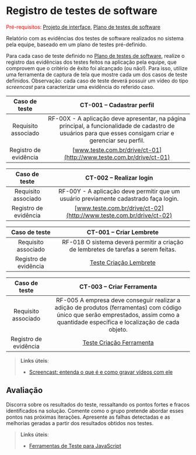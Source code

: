 # Registro de testes de software

<span style="color:red">Pré-requisitos: <a href="05-Projeto-interface.md"> Projeto de interface</a></span>, <a href="08-Plano-testes-software.md"> Plano de testes de software</a>

Relatório com as evidências dos testes de software realizados no sistema pela equipe, baseado em um plano de testes pré-definido.

Para cada caso de teste definido no <a href="08-Plano-testes-software.md"> Plano de testes de software</a>, realize o registro das evidências dos testes feitos na aplicação pela equipe, que comprovem que o critério de êxito foi alcançado (ou não!). Para isso, utilize uma ferramenta de captura de tela que mostre cada um dos casos de teste definidos. Observação: cada caso de teste deverá possuir um vídeo do tipo _screencast_ para caracterizar uma evidência do referido caso.

| **Caso de teste** 	| **CT-001 – Cadastrar perfil** 	|
|:---:	|:---:	|
| Requisito associado | RF-00X - A aplicação deve apresentar, na página principal, a funcionalidade de cadastro de usuários para que esses consigam criar e gerenciar seu perfil. |
| Registro de evidência | [www.teste.com.br/drive/ct-01](http://www.teste.com.br/drive/ct-01) |

| **Caso de teste** 	| **CT-002 – Realizar login** 	|
|:---:	|:---:	|
| Requisito associado | RF-00Y - A aplicação deve permitir que um usuário previamente cadastrado faça login. |
| Registro de evidência | [www.teste.com.br/drive/ct-02](http://www.teste.com.br/drive/ct-02) |

| **Caso de teste** 	| **CT-001 – Criar Lembrete** 	|
|:---:	|:---:	|
| Requisito associado | RF-018 O sistema deverá permitir a criação de lembretes de tarefas a serem feitas. |
| Registro de evidência |  [Teste Criação Lembrete](https://drive.google.com/file/d/1OSIfO9uy3BSxYGjahiTFpTFONgi1Ev-U/view?usp=sharing) |

| **Caso de teste** 	| **CT-003 – Criar Ferramenta** 	|
|:---:	|:---:	|
| Requisito associado | RF-005 A empresa deve conseguir realizar a adição de produtos (ferramentas) com código único que serão emprestados, assim como a quantidade específica e localização de cada objeto. |
| Registro de evidência |  [Teste Criação Ferramenta](https://drive.google.com/file/d/1RGV4Jmo5muY6fTLgNZ_A6I44CdYS4IPa/view?usp=sharing) |


> **Links úteis**:
> - [Screencast: entenda o que é e como gravar vídeos com ele](https://rockcontent.com/br/blog/screencast/) 

## Avaliação

Discorra sobre os resultados do teste, ressaltando os pontos fortes e fracos identificados na solução. Comente como o grupo pretende abordar esses pontos nas próximas iterações. Apresente as falhas detectadas e as melhorias geradas a partir dos resultados obtidos nos testes.

> **Links úteis**:
> - [Ferramentas de Teste para JavaScript](https://geekflare.com/javascript-unit-testing/)
